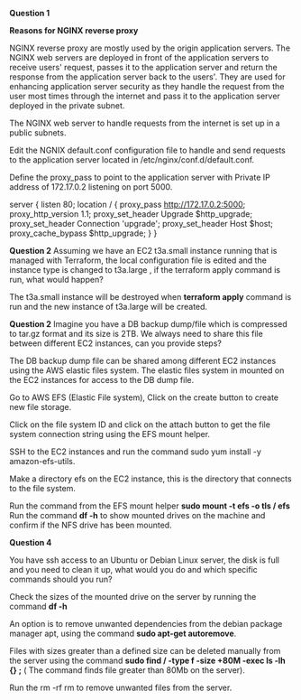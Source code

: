 **Question 1**

**Reasons for NGINX reverse proxy**

NGINX reverse proxy are mostly used by the origin application servers. 
The NGINX web servers are deployed in front of the application servers to receive users' request, 
passes it to the application server and return the response from the application server back to the users'.
They are used for enhancing application server security as they handle the request from the user most times 
through the internet and pass it to the application server deployed in the private subnet.

The NGINX web server to handle requests from the internet is set up in a public subnets.

Edit the NGNIX default.conf configuration file to handle and send requests to the application server located in
/etc/nginx/conf.d/default.conf.

Define the proxy_pass to point to the application server with Private IP address of 172.17.0.2
listening on port 5000.

server {
 listen 80;
 location / {
 proxy_pass http://172.17.0.2:5000;
 proxy_http_version 1.1;
 proxy_set_header Upgrade $http_upgrade;
 proxy_set_header Connection 'upgrade';
 proxy_set_header Host $host;
 proxy_cache_bypass $http_upgrade;
 }
}

**Question 2**
Assuming we have an EC2 t3a.small instance running that is managed with Terraform, the local 
configuration file is edited and the instance type is changed to t3a.large ,
if the terraform apply command is run, what would happen?

The t3a.small instance will be destroyed when **terraform apply** command is run and the new instance of t3a.large
will be created.

**Question 2**
Imagine you have a DB backup dump/file which is compressed to tar.gz format and its size is 2TB. 
We always need to share this file between different EC2 instances, can you provide steps?


The DB backup dump file can be shared among different EC2 instances using the AWS elastic files system. 
The elastic files system in mounted on the EC2 instances for access to the DB dump file.

Go to AWS EFS (Elastic File system), Click on the create button to create new file storage.

Click on the file system ID and click on the attach button to get the file system connection 
string using the EFS mount helper.

SSH to the EC2 instances and run the command sudo yum install -y amazon-efs-utils.

Make a directory efs on the EC2 instance, this is the directory that connects to the file system.

Run the command from the EFS mount helper **sudo mount -t efs -o tls <NFS name>/ efs** 
Run the command **df -h** to show mounted drives on the machine and confirm if the NFS drive has been mounted.

**Question 4**

You have ssh access to an Ubuntu or Debian Linux server, the disk is full and you need to clean it up, 
what would you do and which specific commands should you run?

Check the sizes of the mounted drive on the server by running the command **df -h**

An option is to remove unwanted dependencies from the debian package manager apt, 
using the command **sudo apt-get autoremove**.

Files with sizes greater than a defined size can be deleted manually from the server
using the command **sudo find / -type f -size +80M -exec ls -lh {} \;** ( The command finds file greater than
80Mb on the server).

Run the rm -rf <directory name> rm <filename> to remove unwanted files from the server.
